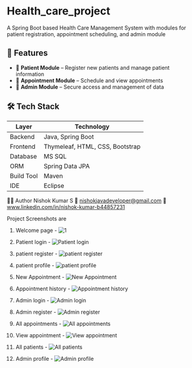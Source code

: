 # Health_care_project
A Spring Boot based Health Care Management System with modules for patient registration, appointment scheduling, and admin module

## 🚀 Features

- 👤 **Patient Module** – Register new patients and manage patient information
- 📅 **Appointment Module** – Schedule and view appointments
- 🔐 **Admin Module** – Secure access and management of data


## 🛠 Tech Stack

| Layer        | Technology                      |
|--------------|---------------------            |
| Backend      | Java, Spring Boot               |
| Frontend     | Thymeleaf, HTML, CSS, Bootstrap |
| Database     | MS SQL                          |
| ORM          | Spring Data JPA                 |
| Build Tool   | Maven                           |
| IDE          | Eclipse                         |

🧑‍💻 Author
Nishok Kumar S
📧 nishokjavadeveloper@gmail.com
🔗 www.linkedin.com/in/nishok-kumar-b44857231

Project Screenshots are

1. Welcome page - ![1](https://github.com/user-attachments/assets/7125450c-4c03-4282-85ef-52c882ddb987)
   
3. Patient login - ![Patient login](https://github.com/user-attachments/assets/678a50c2-a149-4554-a78c-9e59b6991649)


4. patient register - ![patient register](https://github.com/user-attachments/assets/711ade5a-678f-4b99-94c1-aebcf9e39f36)

5. patient profile - ![patient profile](https://github.com/user-attachments/assets/3a7bb93d-46a0-4771-b862-d897d27fef4b)

6. New Appointment - ![New Appointment](https://github.com/user-attachments/assets/27299773-4c2b-4aa1-a01e-ba2ea366ee40)

7. Appointment history - ![Appointment history](https://github.com/user-attachments/assets/01316044-3f93-46f6-bf12-e181254544c3)

8. Admin login - ![Admin login](https://github.com/user-attachments/assets/0a8e1795-cad2-40ab-b918-02a1f00b70df)

9. Admin register - ![Admin register](https://github.com/user-attachments/assets/54f02918-7ce1-4366-8668-54bb7289335f)

10. All appointments - ![All appointments](https://github.com/user-attachments/assets/ce4aad4c-2d0d-4156-996a-633be863d10f)

11. View appointment - ![View appointment](https://github.com/user-attachments/assets/dff5ccc6-d191-4b14-8f0f-f6ee18b9df3d)

12. All patients - ![All patients ](https://github.com/user-attachments/assets/c34edba1-241d-4781-8cc1-af38bad744b0)

13. Admin profile - ![Admin profile](https://github.com/user-attachments/assets/f762aef6-29df-41d3-84a8-0ec8de8d76ef)












